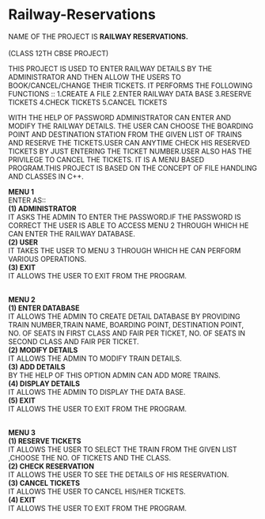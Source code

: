# Railway-Reservations

NAME OF THE PROJECT IS <b>RAILWAY RESERVATIONS.</b> <br/><br/>(CLASS 12TH CBSE PROJECT)

THIS PROJECT IS USED TO ENTER RAILWAY DETAILS BY THE ADMINISTRATOR
AND THEN ALLOW THE USERS TO BOOK/CANCEL/CHANGE THEIR TICKETS.
IT PERFORMS THE FOLLOWING FUNCTIONS ::
1.CREATE A FILE
2.ENTER RAILWAY DATA BASE
3.RESERVE TICKETS
4.CHECK TICKETS
5.CANCEL TICKETS

WITH THE HELP OF PASSWORD ADMINISTRATOR CAN ENTER AND MODIFY THE
RAILWAY DETAILS.
THE USER CAN CHOOSE THE BOARDING POINT AND DESTINATION STATION
FROM THE GIVEN LIST OF TRAINS AND RESERVE THE TICKETS.USER CAN
ANYTIME CHECK HIS RESERVED TICKETS BY JUST ENTERING THE TICKET
NUMBER.USER ALSO HAS THE PRIVILEGE TO CANCEL THE TICKETS.
IT IS A MENU BASED PROGRAM.THIS PROJECT IS BASED ON THE CONCEPT OF
FILE HANDLING AND CLASSES IN C++.

<b>MENU 1</b><br/>
ENTER AS:: <br/>
<b>(1) ADMINISTRATOR</b><br/>
IT ASKS THE ADMIN TO ENTER THE PASSWORD.IF THE PASSWORD IS
CORRECT THE USER IS ABLE TO ACCESS MENU 2 THROUGH WHICH HE
CAN ENTER THE RAILWAY DATABASE.<br/>
<b>(2) USER </b><br/>
IT TAKES THE USER TO MENU 3 THROUGH WHICH HE CAN PERFORM
VARIOUS OPERATIONS. <br/>
<b>(3) EXIT </b><br/>
IT ALLOWS THE USER TO EXIT FROM THE PROGRAM. <br/><br/>

<b>MENU 2 </b><br/>
<b>(1) ENTER DATABASE</b><br/>
IT ALLOWS THE ADMIN TO CREATE DETAIL DATABASE BY PROVIDING
TRAIN NUMBER,TRAIN NAME, BOARDING POINT, DESTINATION POINT,
NO. OF SEATS IN FIRST CLASS AND FAIR PER TICKET, NO. OF SEATS IN
SECOND CLASS AND FAIR PER TICKET.<br/>
<b>(2) MODIFY DETAILS</b><br/>
IT ALLOWS THE ADMIN TO MODIFY TRAIN DETAILS.<br/>
<b>(3) ADD DETAILS</b><br/>
BY THE HELP OF THIS OPTION ADMIN CAN ADD MORE TRAINS.<br/>
<b>(4) DISPLAY DETAILS</b><br/>
IT ALLOWS THE ADMIN TO DISPLAY THE DATA BASE.<br/>
<b>(5) EXIT</b><br/>
IT ALLOWS THE USER TO EXIT FROM THE PROGRAM.<br/><br/>

<b>MENU 3</b><br/>
<b>(1) RESERVE TICKETS</b><br/>
IT ALLOWS THE USER TO SELECT THE TRAIN FROM THE GIVEN LIST
,CHOOSE THE NO. OF TICKETS AND THE CLASS.<br/>
<b>(2) CHECK RESERVATION</b><br/>
IT ALLOWS THE USER TO SEE THE DETAILS OF HIS RESERVATION.</br>
<b>(3) CANCEL TICKETS</b><br/>
IT ALLOWS THE USER TO CANCEL HIS/HER TICKETS.<br/>
<b>(4) EXIT</b><br/>
IT ALLOWS THE USER TO EXIT FROM THE PROGRAM.
